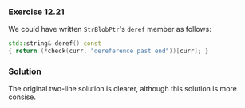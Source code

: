 ### Exercise 12.21

We could have written `StrBlobPtr`'s `deref` member as follows:

```cpp
std::string& deref() const
{ return (*check(curr, "dereference past end"))[curr]; }
```

### Solution

The original two-line solution is clearer, although this solution is more
consise.
